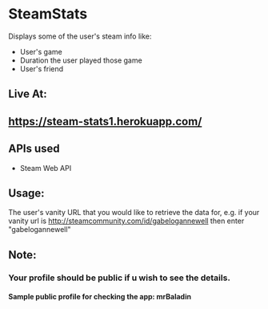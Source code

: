 # SteamStats
Displays some of the user's steam info like:
* User's game
* Duration the user played those game
* User's friend

## Live At:
## https://steam-stats1.herokuapp.com/

## APIs used
- Steam Web API

## Usage:
 The user's vanity URL that you would like to retrieve the data for, e.g. if your vanity url is http://steamcommunity.com/id/gabelogannewell then enter "gabelogannewell"
 
## Note:
### Your profile should be public if u wish to see the details.
 
#### Sample public profile for checking the app: mrBaladin
